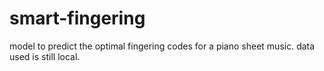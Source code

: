# smart-fingering
model to predict the optimal fingering codes for a piano sheet music. 
data used is still local.
